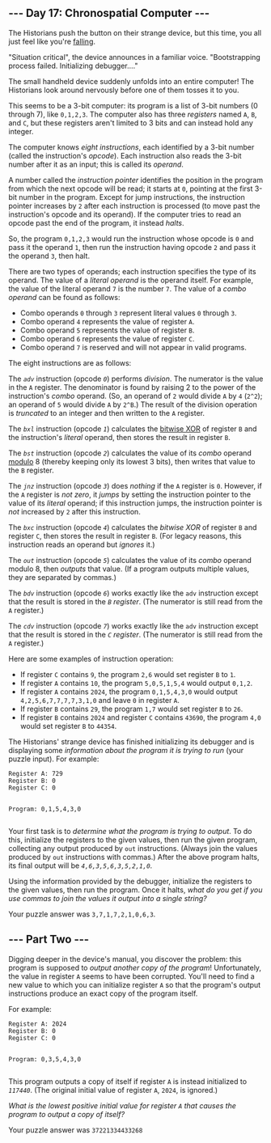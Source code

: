<article class="day-desc"><h2>--- Day 17: Chronospatial Computer ---</h2><p>The Historians push the button on their strange device, but this time, you all just feel like you're <a href="/2018/day/6">falling</a>.</p>
<p>"Situation critical", the device announces in a familiar voice. "Bootstrapping process failed. Initializing debugger...."</p>
<p>The small handheld device suddenly unfolds into an entire computer! The Historians look around nervously before one of them tosses it to you.</p>
<p>This seems to be a 3-bit computer: its program is a list of 3-bit numbers (0 through 7), like <code>0,1,2,3</code>. The computer also has three <em>registers</em> named <code>A</code>, <code>B</code>, and <code>C</code>, but these registers aren't limited to 3 bits and can instead hold any integer.</p>
<p>The computer knows <em>eight instructions</em>, each identified by a 3-bit number (called the instruction's <em>opcode</em>). Each instruction also reads the 3-bit number after it as an input; this is called its <em>operand</em>.</p>
<p>A number called the <em>instruction pointer</em> identifies the position in the program from which the next opcode will be read; it starts at <code>0</code>, pointing at the first 3-bit number in the program. Except for jump instructions, the instruction pointer increases by <code>2</code> after each instruction is processed (to move past the instruction's opcode and its operand). If the computer tries to read an opcode past the end of the program, it instead <em>halts</em>.</p>
<p>So, the program <code>0,1,2,3</code> would run the instruction whose opcode is <code>0</code> and pass it the operand <code>1</code>, then run the instruction having opcode <code>2</code> and pass it the operand <code>3</code>, then halt.</p>
<p>There are two types of operands; each instruction specifies the type of its operand. The value of a <em>literal operand</em> is the operand itself. For example, the value of the literal operand <code>7</code> is the number <code>7</code>. The value of a <em>combo operand</em> can be found as follows:</p>
<ul>
<li>Combo operands <code>0</code> through <code>3</code> represent literal values <code>0</code> through <code>3</code>.</li>
<li>Combo operand <code>4</code> represents the value of register <code>A</code>.</li>
<li>Combo operand <code>5</code> represents the value of register <code>B</code>.</li>
<li>Combo operand <code>6</code> represents the value of register <code>C</code>.</li>
<li>Combo operand <code>7</code> is reserved and will not appear in valid programs.</li>
</ul>
<p>The eight instructions are as follows:</p>
<p>The <code><em>adv</em></code> instruction (opcode <code><em>0</em></code>) performs <em>division</em>. The numerator is the value in the <code>A</code> register. The denominator is found by raising 2 to the power of the instruction's <em>combo</em> operand. (So, an operand of <code>2</code> would divide <code>A</code> by <code>4</code> (<code>2^2</code>); an operand of <code>5</code> would divide <code>A</code> by <code>2^B</code>.) The result of the division operation is <em>truncated</em> to an integer and then written to the <code>A</code> register.</p>
<p>The <code><em>bxl</em></code> instruction (opcode <code><em>1</em></code>) calculates the <a href="https://en.wikipedia.org/wiki/Bitwise_operation#XOR" target="_blank">bitwise XOR</a> of register <code>B</code> and the instruction's <em>literal</em> operand, then stores the result in register <code>B</code>.</p>
<p>The <code><em>bst</em></code> instruction (opcode <code><em>2</em></code>) calculates the value of its <em>combo</em> operand <a href="https://en.wikipedia.org/wiki/Modulo" target="_blank">modulo</a> 8 (thereby keeping only its lowest 3 bits), then writes that value to the <code>B</code> register.</p>
<p>The <code><em>jnz</em></code> instruction (opcode <code><em>3</em></code>) does <em>nothing</em> if the <code>A</code> register is <code>0</code>. However, if the <code>A</code> register is <em>not zero</em>, it <span title="The instruction does this using a little trampoline."><em>jumps</em></span> by setting the instruction pointer to the value of its <em>literal</em> operand; if this instruction jumps, the instruction pointer is <em>not</em> increased by <code>2</code> after this instruction.</p>
<p>The <code><em>bxc</em></code> instruction (opcode <code><em>4</em></code>) calculates the <em>bitwise XOR</em> of register <code>B</code> and register <code>C</code>, then stores the result in register <code>B</code>. (For legacy reasons, this instruction reads an operand but <em>ignores</em> it.)</p>
<p>The <code><em>out</em></code> instruction (opcode <code><em>5</em></code>) calculates the value of its <em>combo</em> operand modulo 8, then <em>outputs</em> that value. (If a program outputs multiple values, they are separated by commas.)</p>
<p>The <code><em>bdv</em></code> instruction (opcode <code><em>6</em></code>) works exactly like the <code>adv</code> instruction except that the result is stored in the <em><code>B</code> register</em>. (The numerator is still read from the <code>A</code> register.)</p>
<p>The <code><em>cdv</em></code> instruction (opcode <code><em>7</em></code>) works exactly like the <code>adv</code> instruction except that the result is stored in the <em><code>C</code> register</em>. (The numerator is still read from the <code>A</code> register.)</p>
<p>Here are some examples of instruction operation:</p>
<ul>
<li>If register <code>C</code> contains <code>9</code>, the program <code>2,6</code> would set register <code>B</code> to <code>1</code>.</li>
<li>If register <code>A</code> contains <code>10</code>, the program <code>5,0,5,1,5,4</code> would output <code>0,1,2</code>.</li>
<li>If register <code>A</code> contains <code>2024</code>, the program <code>0,1,5,4,3,0</code> would output <code>4,2,5,6,7,7,7,7,3,1,0</code> and leave <code>0</code> in register <code>A</code>.</li>
<li>If register <code>B</code> contains <code>29</code>, the program <code>1,7</code> would set register <code>B</code> to <code>26</code>.</li>
<li>If register <code>B</code> contains <code>2024</code> and register <code>C</code> contains <code>43690</code>, the program <code>4,0</code> would set register <code>B</code> to <code>44354</code>.</li>
</ul>
<p>The Historians' strange device has finished initializing its debugger and is displaying some <em>information about the program it is trying to run</em> (your puzzle input). For example:</p>
<pre><code>Register A: 729
Register B: 0
Register C: 0

Program: 0,1,5,4,3,0
</code></pre>
<p>Your first task is to <em>determine what the program is trying to output</em>. To do this, initialize the registers to the given values, then run the given program, collecting any output produced by <code>out</code> instructions. (Always join the values produced by <code>out</code> instructions with commas.) After the above program halts, its final output will be <code><em>4,6,3,5,6,3,5,2,1,0</em></code>.</p>
<p>Using the information provided by the debugger, initialize the registers to the given values, then run the program. Once it halts, <em>what do you get if you use commas to join the values it output into a single string?</em></p>
</article>
<p>Your puzzle answer was <code>3,7,1,7,2,1,0,6,3</code>.</p><article class="day-desc"><h2 id="part2">--- Part Two ---</h2><p>Digging deeper in the device's manual, you discover the problem: this program is supposed to <em>output another copy of the program</em>! Unfortunately, the value in register <code>A</code> seems to have been corrupted. You'll need to find a new value to which you can initialize register <code>A</code> so that the program's output instructions produce an exact copy of the program itself.</p>
<p>For example:</p>
<pre><code>Register A: 2024
Register B: 0
Register C: 0

Program: 0,3,5,4,3,0
</code></pre>
<p>This program outputs a copy of itself if register <code>A</code> is instead initialized to <code><em>117440</em></code>. (The original initial value of register <code>A</code>, <code>2024</code>, is ignored.)</p>
<p><em>What is the lowest positive initial value for register <code>A</code> that causes the program to output a copy of itself?</em></p>
</article>
<p>Your puzzle answer was <code>37221334433268</code>